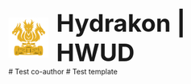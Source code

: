 <div style="display: flex; align-items: center;">
  <img src="images/HydrakonNoBGOrche.png" alt="Hydrakon Logo" width="80" />
  <span style="font-size: 3rem; font-weight: bold; margin-left: 15px;">Hydrakon | HWUD</span>
</div># Test co-author
# Test template
